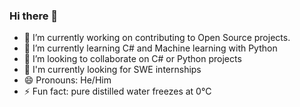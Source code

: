 ### Hi there 👋

- 🔭 I’m currently working on contributing to Open Source projects.
- 🌱 I’m currently learning C# and Machine learning with Python
- 👯 I’m looking to collaborate on C# or Python projects
- 👀 I'm currently looking for SWE internships 
- 😄 Pronouns: He/Him
- ⚡ Fun fact: pure distilled water freezes at 0°C

<!--
**alirafee21/alirafee21** is a ✨ _special_ ✨ repository because its `README.md` (this file) appears on your GitHub profile.

Here are some ideas to get you started:

- 🔭 I’m currently working on ...
- 🌱 I’m currently learning ...
- 👯 I’m looking to collaborate on ...
- 🤔 I’m looking for help with ...
- 💬 Ask me about ...
- 📫 How to reach me: ...
- 😄 Pronouns: ...
- ⚡ Fun fact: ...
-->
